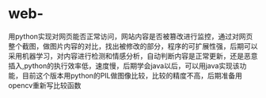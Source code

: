 # web-
用python实现对网页能否正常访问，网站内容是否被篡改进行监控，通过对网页整个截图，做图片内容的对比，找出被修改的部分，程序的可扩展性强，后期可以采用机器学习，对内容进行检测和情感分析，自动判断内容是正常更新，还是恶意插入,python的执行效率低，速度慢，后期学会java以后，可以用java实现该功能，目前这个版本用python的PIL做图像比较，比较的精度不高，后期准备用opencv重新写比较函数
